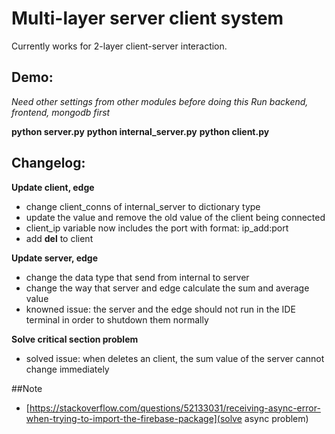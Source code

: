 # Multi-layer server client system

Currently works for 2-layer client-server interaction.

## Demo:
*Need other settings from other modules before doing this*
*Run backend, frontend, mongodb first*

**python server.py**
**python internal_server.py**
**python client.py**

## Changelog:
**Update client, edge**
* change client_conns of internal_server to dictionary type
* update the value and remove the old value of the client being connected
* client_ip variable now includes the port with format: ip_add:port
* add __del__ to client

**Update server, edge**
* change the data type that send from internal to server
* change the way that server and edge calculate the sum and average value
* knowned issue: the server and the edge should not run in the IDE terminal in order to shutdown them normally

**Solve critical section problem**
* solved issue: when deletes an client, the sum value of the server cannot change immediately


##Note
- [https://stackoverflow.com/questions/52133031/receiving-async-error-when-trying-to-import-the-firebase-package](solve async problem)